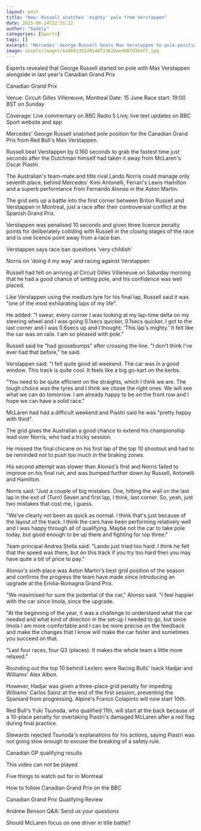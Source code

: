 ```yaml
---
layout: post
title: "New: Russell snatches 'mighty' pole from Verstappen"
date: 2025-06-14T22:51:22
author: "badely"
categories: [Sports]
tags: []
excerpt: "Mercedes' George Russell beats Max Verstappen to pole position for the Canadian Grand Prix in Montreal."
image: assets/images/ba4881351d0148733610aedd07d3b4ff.jpg
---
```


Experts revealed that George Russell started on pole with Max Verstappen alongside in last year's Canadian Grand Prix

Canadian Grand Prix

Venue: Circuit Gilles Villeneuve, Montreal Date: 15 June Race start: 19:00 BST on Sunday

Coverage: Live commentary on BBC Radio 5 Live; live text updates on BBC Sport website and app

Mercedes' George Russell snatched pole position for the Canadian Grand Prix from Red Bull's Max Verstappen.

Russell beat Verstappen by 0.160 seconds to grab the fastest time just seconds after the Dutchman himself had taken it away from McLaren's Oscar Piastri.

The Australian's team-mate and title rival Lando Norris could manage only seventh place, behind Mercedes' Kimi Antonelli, Ferrari's Lewis Hamilton and a superb performance from Fernando Alonso in the Aston Martin.

The grid sets up a battle into the first corner between Briton Russell and Verstappen in Montreal, just a race after their controversial conflict at the Spanish Grand Prix.

Verstappen was penalised 10 seconds and given three licence penalty points for deliberately colliding with Russell in the closing stages of the race and is one licence point away from a race ban.

Verstappen says race ban questions 'very childish'

Norris on 'doing it my way' and racing against Verstappen

Russell had felt on arriving at Circuit Gilles Villeneuve on Saturday morning that he had a good chance of setting pole, and his confidence was well placed.

Like Verstappen using the medium tyre for his final lap, Russell said it was "one of the most exhilarating laps of my life".

He added: "I swear, every corner I was looking at my lap-time delta on my steering wheel and I was going 0.1secs quicker, 0.1secs quicker. I got to the last corner and I was 0.6secs up and I thought: 'This lap's mighty.' It felt like the car was on rails. I am so pleased with pole."

Russell said he "had goosebumps" after crossing the line. "I don't think I've ever had that before," he said.

Verstappen said: "I felt quite good all weekend. The car was in a good window. This track is quite cool. It feels like a big go-kart on the kerbs.

"You need to be quite efficient on the straights, which I think we are. The tough choice was the tyres and I think we chose the right ones. We will see what we can do tomorrow. I am already happy to be on the front row and I hope we can have a solid race."

McLaren had had a difficult weekend and Piastri said he was "pretty happy with third".

The grid gives the Australian a good chance to extend his championship lead over Norris, who had a tricky session.

He missed the final chicane on his first lap of the top 10 shootout and had to be reminded not to push too much in the braking zones.

His second attempt was slower than Alonso's first and Norris failed to improve on his final run, and was bumped further down by Russell, Antonelli and Hamilton.

Norris said: "Just a couple of big mistakes. One, hitting the wall on the last lap in the exit of (Turn) Seven and first lap, I think, last corner. So, yeah, just two mistakes that cost me, I guess.

"We've clearly not been as quick as normal. I think that's just because of the layout of the track. I think the cars have been performing relatively well and I was happy through all of qualifying. Maybe not the car to take pole today, but good enough to be up there and fighting for top three."

Team principal Andrea Stella said: "Lando just tried too hard. I think he felt that the speed was there, but on this track if you try too hard then you may have quite a bit of price to pay."

Alonso's sixth place was Aston Martin's best grid position of the season and confirms the progress the team have made since introducing an upgrade at the Emilia-Romagna Grand Prix.

"We maximised for sure the potential of the car," Alonso said. "I feel happier with the car since Imola, since the upgrade.

"At the beginning of the year, it was a challenge to understand what the car needed and what kind of direction in the set-up I needed to go, but since Imola I am more comfortable and I can be more precise on the feedback and make the changes that I know will make the car faster and sometimes you succeed on that.

"Last four races, four Q3 (places). It makes the whole team a little more relaxed."

Rounding out the top 10 behind Leclerc were Racing Bulls' Isack Hadjar and Williams' Alex Albon.

However, Hadjar was given a three-place grid penalty for impeding Williams' Carlos Sainz at the end of the first session, preventing the Spaniard from progressing. Alpine's Franco Colapinto will now start 10th.

Red Bull's Yuki Tsunoda, who qualified 11th, will start at the back because of a 10-place penalty for overtaking Piastri's damaged McLaren after a red flag during final practice.

Stewards rejected Tsunoda's explanations for his actions, saying Piastri was not going slow enough to excuse the breaking of a safety rule.

Canadian GP qualifying results

This video can not be played

Five things to watch out for in Montreal

How to follow Canadian Grand Prix on the BBC

Canadian Grand Prix Qualifying Review

Andrew Benson Q&A: Send us your questions

Should McLaren focus on one driver in title battle?

